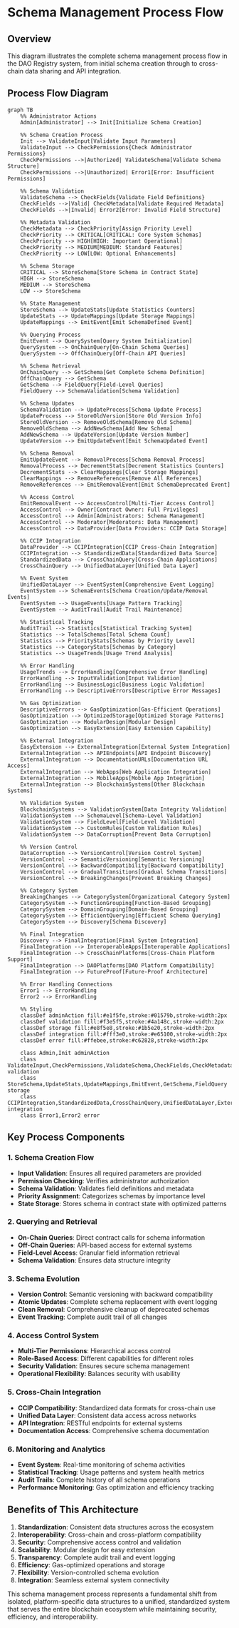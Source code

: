 # Schema Management Process Flow

## Overview

This diagram illustrates the complete schema management process flow in the DAO Registry system, from initial schema creation through to cross-chain data sharing and API integration.

## Process Flow Diagram

```mermaid
graph TB
    %% Administrator Actions
    Admin[Administrator] --> Init[Initialize Schema Creation]
    
    %% Schema Creation Process
    Init --> ValidateInput[Validate Input Parameters]
    ValidateInput --> CheckPermissions{Check Administrator Permissions}
    CheckPermissions -->|Authorized| ValidateSchema[Validate Schema Structure]
    CheckPermissions -->|Unauthorized| Error1[Error: Insufficient Permissions]
    
    %% Schema Validation
    ValidateSchema --> CheckFields{Validate Field Definitions}
    CheckFields -->|Valid| CheckMetadata[Validate Required Metadata]
    CheckFields -->|Invalid| Error2[Error: Invalid Field Structure]
    
    %% Metadata Validation
    CheckMetadata --> CheckPriority[Assign Priority Level]
    CheckPriority --> CRITICAL[CRITICAL: Core System Schemas]
    CheckPriority --> HIGH[HIGH: Important Operational]
    CheckPriority --> MEDIUM[MEDIUM: Standard Features]
    CheckPriority --> LOW[LOW: Optional Enhancements]
    
    %% Schema Storage
    CRITICAL --> StoreSchema[Store Schema in Contract State]
    HIGH --> StoreSchema
    MEDIUM --> StoreSchema
    LOW --> StoreSchema
    
    %% State Management
    StoreSchema --> UpdateStats[Update Statistics Counters]
    UpdateStats --> UpdateMappings[Update Storage Mappings]
    UpdateMappings --> EmitEvent[Emit SchemaDefined Event]
    
    %% Querying Process
    EmitEvent --> QuerySystem[Query System Initialization]
    QuerySystem --> OnChainQuery[On-Chain Schema Queries]
    QuerySystem --> OffChainQuery[Off-Chain API Queries]
    
    %% Schema Retrieval
    OnChainQuery --> GetSchema[Get Complete Schema Definition]
    OffChainQuery --> GetSchema
    GetSchema --> FieldQuery[Field-Level Queries]
    FieldQuery --> SchemaValidation[Schema Validation]
    
    %% Schema Updates
    SchemaValidation --> UpdateProcess[Schema Update Process]
    UpdateProcess --> StoreOldVersion[Store Old Version Info]
    StoreOldVersion --> RemoveOldSchema[Remove Old Schema]
    RemoveOldSchema --> AddNewSchema[Add New Schema]
    AddNewSchema --> UpdateVersion[Update Version Number]
    UpdateVersion --> EmitUpdateEvent[Emit SchemaUpdated Event]
    
    %% Schema Removal
    EmitUpdateEvent --> RemovalProcess[Schema Removal Process]
    RemovalProcess --> DecrementStats[Decrement Statistics Counters]
    DecrementStats --> ClearMappings[Clear Storage Mappings]
    ClearMappings --> RemoveReferences[Remove All References]
    RemoveReferences --> EmitRemovalEvent[Emit SchemaDeprecated Event]
    
    %% Access Control
    EmitRemovalEvent --> AccessControl[Multi-Tier Access Control]
    AccessControl --> Owner[Contract Owner: Full Privileges]
    AccessControl --> Admin[Administrators: Schema Management]
    AccessControl --> Moderator[Moderators: Data Management]
    AccessControl --> DataProvider[Data Providers: CCIP Data Storage]
    
    %% CCIP Integration
    DataProvider --> CCIPIntegration[CCIP Cross-Chain Integration]
    CCIPIntegration --> StandardizedData[Standardized Data Source]
    StandardizedData --> CrossChainQuery[Cross-Chain Applications]
    CrossChainQuery --> UnifiedDataLayer[Unified Data Layer]
    
    %% Event System
    UnifiedDataLayer --> EventSystem[Comprehensive Event Logging]
    EventSystem --> SchemaEvents[Schema Creation/Update/Removal Events]
    EventSystem --> UsageEvents[Usage Pattern Tracking]
    EventSystem --> AuditTrail[Audit Trail Maintenance]
    
    %% Statistical Tracking
    AuditTrail --> Statistics[Statistical Tracking System]
    Statistics --> TotalSchemas[Total Schema Count]
    Statistics --> PriorityStats[Schemas by Priority Level]
    Statistics --> CategoryStats[Schemas by Category]
    Statistics --> UsageTrends[Usage Trend Analysis]
    
    %% Error Handling
    UsageTrends --> ErrorHandling[Comprehensive Error Handling]
    ErrorHandling --> InputValidation[Input Validation]
    ErrorHandling --> BusinessLogic[Business Logic Validation]
    ErrorHandling --> DescriptiveErrors[Descriptive Error Messages]
    
    %% Gas Optimization
    DescriptiveErrors --> GasOptimization[Gas-Efficient Operations]
    GasOptimization --> OptimizedStorage[Optimized Storage Patterns]
    GasOptimization --> ModularDesign[Modular Design]
    GasOptimization --> EasyExtension[Easy Extension Capability]
    
    %% External Integration
    EasyExtension --> ExternalIntegration[External System Integration]
    ExternalIntegration --> APIEndpoints[API Endpoint Discovery]
    ExternalIntegration --> DocumentationURLs[Documentation URL Access]
    ExternalIntegration --> WebApps[Web Application Integration]
    ExternalIntegration --> MobileApps[Mobile App Integration]
    ExternalIntegration --> BlockchainSystems[Other Blockchain Systems]
    
    %% Validation System
    BlockchainSystems --> ValidationSystem[Data Integrity Validation]
    ValidationSystem --> SchemaLevel[Schema-Level Validation]
    ValidationSystem --> FieldLevel[Field-Level Validation]
    ValidationSystem --> CustomRules[Custom Validation Rules]
    ValidationSystem --> DataCorruption[Prevent Data Corruption]
    
    %% Version Control
    DataCorruption --> VersionControl[Version Control System]
    VersionControl --> SemanticVersioning[Semantic Versioning]
    VersionControl --> BackwardCompatibility[Backward Compatibility]
    VersionControl --> GradualTransitions[Gradual Schema Transitions]
    VersionControl --> BreakingChanges[Prevent Breaking Changes]
    
    %% Category System
    BreakingChanges --> CategorySystem[Organizational Category System]
    CategorySystem --> FunctionGrouping[Function-Based Grouping]
    CategorySystem --> DomainGrouping[Domain-Based Grouping]
    CategorySystem --> EfficientQuerying[Efficient Schema Querying]
    CategorySystem --> Discovery[Schema Discovery]
    
    %% Final Integration
    Discovery --> FinalIntegration[Final System Integration]
    FinalIntegration --> InteroperableApps[Interoperable Applications]
    FinalIntegration --> CrossChainPlatforms[Cross-Chain Platform Support]
    FinalIntegration --> DAOPlatforms[DAO Platform Compatibility]
    FinalIntegration --> FutureProof[Future-Proof Architecture]
    
    %% Error Handling Connections
    Error1 --> ErrorHandling
    Error2 --> ErrorHandling
    
    %% Styling
    classDef adminAction fill:#e1f5fe,stroke:#01579b,stroke-width:2px
    classDef validation fill:#f3e5f5,stroke:#4a148c,stroke-width:2px
    classDef storage fill:#e8f5e8,stroke:#1b5e20,stroke-width:2px
    classDef integration fill:#fff3e0,stroke:#e65100,stroke-width:2px
    classDef error fill:#ffebee,stroke:#c62828,stroke-width:2px
    
    class Admin,Init adminAction
    class ValidateInput,CheckPermissions,ValidateSchema,CheckFields,CheckMetadata,CheckPriority validation
    class StoreSchema,UpdateStats,UpdateMappings,EmitEvent,GetSchema,FieldQuery storage
    class CCIPIntegration,StandardizedData,CrossChainQuery,UnifiedDataLayer,ExternalIntegration integration
    class Error1,Error2 error
```

## Key Process Components

### 1. Schema Creation Flow
- **Input Validation**: Ensures all required parameters are provided
- **Permission Checking**: Verifies administrator authorization
- **Schema Validation**: Validates field definitions and metadata
- **Priority Assignment**: Categorizes schemas by importance level
- **State Storage**: Stores schema in contract state with optimized patterns

### 2. Querying and Retrieval
- **On-Chain Queries**: Direct contract calls for schema information
- **Off-Chain Queries**: API-based access for external systems
- **Field-Level Access**: Granular field information retrieval
- **Schema Validation**: Ensures data structure integrity

### 3. Schema Evolution
- **Version Control**: Semantic versioning with backward compatibility
- **Atomic Updates**: Complete schema replacement with event logging
- **Clean Removal**: Comprehensive cleanup of deprecated schemas
- **Event Tracking**: Complete audit trail of all changes

### 4. Access Control System
- **Multi-Tier Permissions**: Hierarchical access control
- **Role-Based Access**: Different capabilities for different roles
- **Security Validation**: Ensures secure schema management
- **Operational Flexibility**: Balances security with usability

### 5. Cross-Chain Integration
- **CCIP Compatibility**: Standardized data formats for cross-chain use
- **Unified Data Layer**: Consistent data access across networks
- **API Integration**: RESTful endpoints for external systems
- **Documentation Access**: Comprehensive schema documentation

### 6. Monitoring and Analytics
- **Event System**: Real-time monitoring of schema activities
- **Statistical Tracking**: Usage patterns and system health metrics
- **Audit Trails**: Complete history of all schema operations
- **Performance Monitoring**: Gas optimization and efficiency tracking

## Benefits of This Architecture

1. **Standardization**: Consistent data structures across the ecosystem
2. **Interoperability**: Cross-chain and cross-platform compatibility
3. **Security**: Comprehensive access control and validation
4. **Scalability**: Modular design for easy extension
5. **Transparency**: Complete audit trail and event logging
6. **Efficiency**: Gas-optimized operations and storage
7. **Flexibility**: Version-controlled schema evolution
8. **Integration**: Seamless external system connectivity

This schema management process represents a fundamental shift from isolated, platform-specific data structures to a unified, standardized system that serves the entire blockchain ecosystem while maintaining security, efficiency, and interoperability. 
